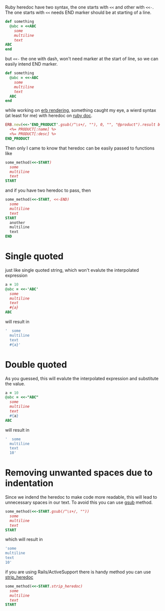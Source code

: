 <!--


---
 "Ruby: heredoc"
excerpt: "Ruby heredoc"
date: 2014-10-30 00:00:00 IST
updated: 2014-10-30 00:00:00 IST
categories: ruby
---

-->
<!DOCTYPE html>
<html>

<head>
  <title>basic-git-workflow</title>
  <meta charset="utf-8">
  <meta name="viewport" content="width=device-width, initial-scale=1.0">


  <link rel="stylesheet" href="./css/bootstrap.css">
  <link rel="stylesheet" href="./css/bootstrap.grid.css">
  <link rel="stylesheet" href="./css/bootstrap.min.css">
  <link rel="stylesheet" href="./css/bootstrap-reboot.min.css">
  <link rel="stylesheet" href="./css/bootstrap.css.map">
  <link rel="stylesheet" href="./css/blog-home.css">
  <link rel="stylesheet" href="./css/prism.css">
  <script async defer src="./css/prism.js"></script>
</head>

<body>

Ruby heredoc have two syntax, the one starts with `<<` and other with `<<-`. The one starts with `<<` needs END marker should be at starting of a line.

```ruby
def something
  @abc = <<ABC
    some
    multiline
    text
ABC
end
```

but `<<-` the one with dash, won't need marker at the start of line, so we can easily intend END marker.

```ruby
def something
  @abc = <<-ABC
    some
    multiline
    text
  ABC
end
```

while working on [erb rendering](/2014/10/ruby-rendering-erb-template.html), something caught my eye, a wierd syntax (at least for me) with heredoc on [ruby doc](http://www.ruby-doc.org/stdlib-2.1.4/libdoc/erb/rdoc/ERB.html#method-c-new-label-Example).

```ruby
ERB.new(<<-'END_PRODUCT'.gsub(/^\s+/, ""), 0, "", "@product").result b
  <%= PRODUCT[:name] %>
  <%= PRODUCT[:desc] %>
END_PRODUCT
```

Then only I came to know that heredoc can be easily passed to functions like

```ruby
some_method(<<-START)
  some
  multiline
  text
START
```

and if you have two heredoc to pass, then

```ruby
some_method(<<-START, <<-END)
  some
  multiline
  text
START
  another
  multiline
  text
END
```

# Single quoted

just like single quoted string, which won't evalute the interpolated expression

```ruby
a = 10
@abc = <<-'ABC'
  some
  multiline
  text
  #{a}
ABC
```

will result in

```ruby
'  some
  multiline
  text
  #{a}'
```

# Double quoted

As you guessed, this will evalute the interpolated expression and substitute the value.

```ruby
a = 10
@abc = <<-"ABC"
  some
  multiline
  text
  #{a}
ABC
```

will result in

```ruby
'  some
  multiline
  text
  10'
```

# Removing unwanted spaces due to indentation

Since we indend the heredoc to make code more readable, this will lead to unnecessary spaces in our text. To avoid this you can use [gsub](http://ruby-doc.org/core-2.1.4/String.html#method-i-gsub) method.

```ruby
some_method(<<-START.gsub(/^\s+/, ""))
  some
  multiline
  text
START
```

which will result in

```ruby
'some
multiline
text
10'
```

if you are using Rails/ActiveSupport there is handy method you can use [strip_heredoc](http://apidock.com/rails/String/strip_heredoc)

```ruby
some_method(<<-START.strip_heredoc)
  some
  multiline
  text
START
```
